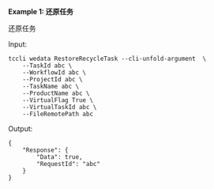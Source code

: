 **Example 1: 还原任务**

还原任务

Input: 

```
tccli wedata RestoreRecycleTask --cli-unfold-argument  \
    --TaskId abc \
    --WorkflowId abc \
    --ProjectId abc \
    --TaskName abc \
    --ProductName abc \
    --VirtualFlag True \
    --VirtualTaskId abc \
    --FileRemotePath abc
```

Output: 
```
{
    "Response": {
        "Data": true,
        "RequestId": "abc"
    }
}
```

